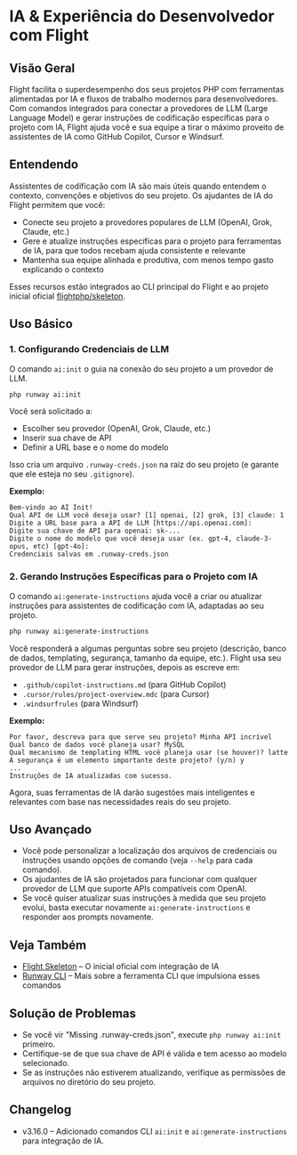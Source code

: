# IA & Experiência do Desenvolvedor com Flight

## Visão Geral

Flight facilita o superdesempenho dos seus projetos PHP com ferramentas alimentadas por IA e fluxos de trabalho modernos para desenvolvedores. Com comandos integrados para conectar a provedores de LLM (Large Language Model) e gerar instruções de codificação específicas para o projeto com IA, Flight ajuda você e sua equipe a tirar o máximo proveito de assistentes de IA como GitHub Copilot, Cursor e Windsurf.

## Entendendo

Assistentes de codificação com IA são mais úteis quando entendem o contexto, convenções e objetivos do seu projeto. Os ajudantes de IA do Flight permitem que você:
- Conecte seu projeto a provedores populares de LLM (OpenAI, Grok, Claude, etc.)
- Gere e atualize instruções específicas para o projeto para ferramentas de IA, para que todos recebam ajuda consistente e relevante
- Mantenha sua equipe alinhada e produtiva, com menos tempo gasto explicando o contexto

Esses recursos estão integrados ao CLI principal do Flight e ao projeto inicial oficial [flightphp/skeleton](https://github.com/flightphp/skeleton).

## Uso Básico

### 1. Configurando Credenciais de LLM

O comando `ai:init` o guia na conexão do seu projeto a um provedor de LLM.

```bash
php runway ai:init
```

Você será solicitado a:
- Escolher seu provedor (OpenAI, Grok, Claude, etc.)
- Inserir sua chave de API
- Definir a URL base e o nome do modelo

Isso cria um arquivo `.runway-creds.json` na raiz do seu projeto (e garante que ele esteja no seu `.gitignore`).

**Exemplo:**
```
Bem-vindo ao AI Init!
Qual API de LLM você deseja usar? [1] openai, [2] grok, [3] claude: 1
Digite a URL base para a API de LLM [https://api.openai.com]:
Digite sua chave de API para openai: sk-...
Digite o nome do modelo que você deseja usar (ex. gpt-4, claude-3-opus, etc) [gpt-4o]:
Credenciais salvas em .runway-creds.json
```

### 2. Gerando Instruções Específicas para o Projeto com IA

O comando `ai:generate-instructions` ajuda você a criar ou atualizar instruções para assistentes de codificação com IA, adaptadas ao seu projeto.

```bash
php runway ai:generate-instructions
```

Você responderá a algumas perguntas sobre seu projeto (descrição, banco de dados, templating, segurança, tamanho da equipe, etc.). Flight usa seu provedor de LLM para gerar instruções, depois as escreve em:
- `.github/copilot-instructions.md` (para GitHub Copilot)
- `.cursor/rules/project-overview.mdc` (para Cursor)
- `.windsurfrules` (para Windsurf)

**Exemplo:**
```
Por favor, descreva para que serve seu projeto? Minha API incrível
Qual banco de dados você planeja usar? MySQL
Qual mecanismo de templating HTML você planeja usar (se houver)? latte
A segurança é um elemento importante deste projeto? (y/n) y
...
Instruções de IA atualizadas com sucesso.
```

Agora, suas ferramentas de IA darão sugestões mais inteligentes e relevantes com base nas necessidades reais do seu projeto.

## Uso Avançado

- Você pode personalizar a localização dos arquivos de credenciais ou instruções usando opções de comando (veja `--help` para cada comando).
- Os ajudantes de IA são projetados para funcionar com qualquer provedor de LLM que suporte APIs compatíveis com OpenAI.
- Se você quiser atualizar suas instruções à medida que seu projeto evolui, basta executar novamente `ai:generate-instructions` e responder aos prompts novamente.

## Veja Também

- [Flight Skeleton](https://github.com/flightphp/skeleton) – O inicial oficial com integração de IA
- [Runway CLI](/awesome-plugins/runway) – Mais sobre a ferramenta CLI que impulsiona esses comandos

## Solução de Problemas

- Se você vir "Missing .runway-creds.json", execute `php runway ai:init` primeiro.
- Certifique-se de que sua chave de API é válida e tem acesso ao modelo selecionado.
- Se as instruções não estiverem atualizando, verifique as permissões de arquivos no diretório do seu projeto.

## Changelog

- v3.16.0 – Adicionado comandos CLI `ai:init` e `ai:generate-instructions` para integração de IA.